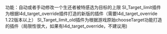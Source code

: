 功能：自动或者手动修改一个生还者被特感选为目标的上限
SI_Target_limit插件为根据l4d_target_override插件打造的新版的插件（需要l4d_target_override 1.22版本以上）
SI_Target_limit_old插件为根据游戏原始chooseTarget功能打造的插件（局限性很大，如果有l4d_target_override，不建议用)